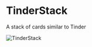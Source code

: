 # TinderStack
A stack of cards similar to Tinder

![TinderStack](videos/TinderStack_Screencast.gif)

